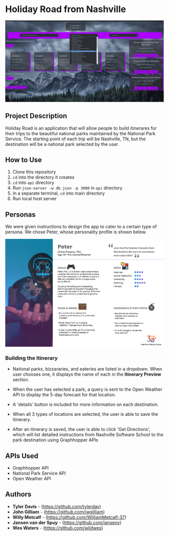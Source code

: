 # Holiday Road from Nashville

![Screencap of the project](./images/screenshot.png)

## Project Description

Holiday Road is an application that will allow people to build itinerares for their trips to the beautiful national parks maintained by the National Park Service. The starting point of each trip will be Nashville, TN, but the destination will be a national park selected by the user.


## How to Use

1. Clone this repository
1. `cd` into the directory it creates
1. `cd` into `api` directory
1. Run `json-server -w db.json -p 3000` in `api` directory
1. In a separate terminal, `cd` into main directory
1. Run local host server

## Personas

We were given instructions to design the app to cater to a certain type of persona. We chose Peter, whose personality profile is shown below.

![](./personas/persona-peter.png)

### Building the Itinerary

* National parks, bizzararies, and eateries are listed in a dropdown. When user chooses one, it displays the name of each in the **Itinerary Preview** section.

* When the user has selected a park, a query is sent to the Open Weather API to display the 5-day forecast for that location.

* A 'details' button is included for more information on each destination.

* When all 3 types of locations are selected, the user is able to save the itinerary.

* After an itinerary is saved, the user is able to click 'Get Directions', which will list detailed instructions from Nashville Software School to the park destination using Graphhopper APIs

## APIs Used

* Graphhopper API
* National Park Service API
* Open Weather API

## Authors

* **Tyler Davis** - (https://github.com/tylerdav)
* **John Gilliam** - (https://github.com/jwgilliam)
* **Willy Metcalf** - (https://github.com/WilliamMetcalf-37)
* **Jansen van der Spuy** - (https://github.com/jansenv)
* **Wes Waters** - (https://github.com/wildwes)
